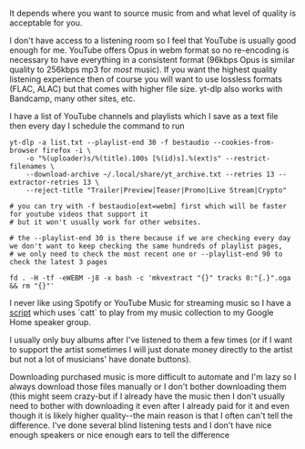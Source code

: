 It depends where you want to source music from and what level of quality is acceptable for you.

I don't have access to a listening room so I feel that YouTube is usually good enough for me. YouTube offers Opus in webm format so no re-encoding is necessary to have everything in a consistent format (96kbps Opus is similar quality to 256kbps mp3 for *most* music). If you want the highest quality listening experience then of course you will want to use lossless formats (FLAC, ALAC) but that comes with higher file size. yt\-dlp also works with Bandcamp, many other sites, etc. 

I have a list of YouTube channels and playlists which I save as a text file then every day I schedule the command to run  

    yt-dlp -a list.txt --playlist-end 30 -f bestaudio --cookies-from-browser firefox -i \
        -o "%(uploader)s/%(title).100s [%(id)s].%(ext)s" --restrict-filenames \
        --download-archive ~/.local/share/yt_archive.txt --retries 13 --extractor-retries 13 \
        --reject-title "Trailer|Preview|Teaser|Promo|Live Stream|Crypto"

    # you can try with -f bestaudio[ext=webm] first which will be faster for youtube videos that support it 
    # but it won't usually work for other websites.

    # the --playlist-end 30 is there because if we are checking every day we don't want to keep checking the same hundreds of playlist pages, 
    # we only need to check the most recent one or --playlist-end 90 to check the latest 3 pages

    fd . -H -tf -eWEBM -j8 -x bash -c 'mkvextract "{}" tracks 0:"{.}".oga && rm "{}"'


I never like using Spotify or YouTube Music for streaming music so I have a [script](https://github.com/chapmanjacobd/lb) which uses \`catt\` to play from my music collection to my Google Home speaker group.

I usually only buy albums after I've listened to them a few times (or if I want to support the artist sometimes I will just donate money directly to the artist but not a lot of musicians' have donate buttons).

Downloading purchased music is more difficult to automate and I'm lazy so I always download those files manually or I don't bother downloading them (this might seem crazy-but if I already have the music then I don't usually need to bother with downloading it even after I already paid for it and even though it is likely higher quality--the main reason is that I often can't tell the difference. I've done several blind listening tests and I don't have nice enough speakers or nice enough ears to tell the difference
